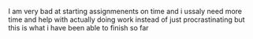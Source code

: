 I am very bad at starting assignmenents on time and i ussaly need more time and help with actually doing work instead of just procrastinating 
but this is what i have been able to finish so far
